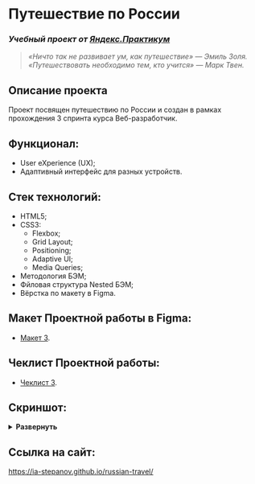 # Путешествие по России
### *Учебный проект от [Яндекс.Практикум](https://practicum.yandex.ru/web/)*

  > *«Ничто так не развивает ум, как путешествие» — Эмиль Золя.*<br/>
  > *«Путешествовать необходимо тем, кто учится» — Марк Твен.*

## Описание проекта
Проект посвящен путешествию по России и создан в рамках прохождения 3 спринта курса Веб-разработчик.

## Функционал:
- User eXperience (UX);
- Адаптивный интерфейс для разных устройств.

## Стек технологий:
- HTML5;
- CSS3:
  - Flexbox;
  - Grid Layout;
  - Positioning;
  - Adaptive UI;
  - Media Queries;
- Методология БЭМ;
- Фйловая структура Nested БЭМ;
- Вёрстка по макету в Figma.

## Макет Проектной работы в Figma:
- [Макет 3](https://www.figma.com/file/5S2WSbEFL6awjVWJ0NWL8Q/Sprint-3_-Russia-_-desktop-mobile).

## Чеклист Проектной работы:

- [Чеклист 3](https://code.s3.yandex.net/web-developer/checklists/new-program/checklist-3/index.html).

## Скриншот:
<details><summary><b>Развернуть</b></summary>

[![russian-travel](https://user-images.githubusercontent.com/86494748/143667338-974fe2ab-8903-43cb-8d60-e9e0778cd19c.jpg)](https://ia-stepanov.github.io/russian-travel/)

</details>

## Ссылка на сайт:
https://ia-stepanov.github.io/russian-travel/
